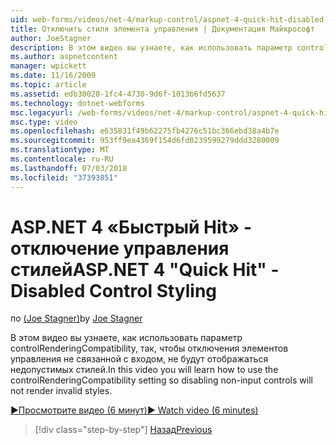 ```yaml
---
uid: web-forms/videos/net-4/markup-control/aspnet-4-quick-hit-disabled-control-styling
title: Отключить стиля элемента управления | Документация Майкрософт
author: JoeStagner
description: В этом видео вы узнаете, как использовать параметр controlRenderingCompatibility, так, чтобы отключения элементов управления не связанной с входом, не будут отображаться недопустимых стилей.
ms.author: aspnetcontent
manager: wpickett
ms.date: 11/16/2009
ms.topic: article
ms.assetid: edb30028-1fc4-4730-9d6f-1013b6fd5637
ms.technology: dotnet-webforms
msc.legacyurl: /web-forms/videos/net-4/markup-control/aspnet-4-quick-hit-disabled-control-styling
msc.type: video
ms.openlocfilehash: e635831f49b62275fb4276c51bc366ebd38a4b7e
ms.sourcegitcommit: 953ff9ea4369f154d6fd0239599279ddd3280009
ms.translationtype: MT
ms.contentlocale: ru-RU
ms.lasthandoff: 07/03/2018
ms.locfileid: "37393851"
---
```

<a name="aspnet-4-quick-hit---disabled-control-styling"></a><span data-ttu-id="53b5d-103">ASP.NET 4 «Быстрый Hit» - отключение управления стилей</span><span class="sxs-lookup"><span data-stu-id="53b5d-103">ASP.NET 4 "Quick Hit" - Disabled Control Styling</span></span>
====================
<span data-ttu-id="53b5d-104">по [(Joe Stagner)](https://github.com/JoeStagner)</span><span class="sxs-lookup"><span data-stu-id="53b5d-104">by [Joe Stagner](https://github.com/JoeStagner)</span></span>

<span data-ttu-id="53b5d-105">В этом видео вы узнаете, как использовать параметр controlRenderingCompatibility, так, чтобы отключения элементов управления не связанной с входом, не будут отображаться недопустимых стилей.</span><span class="sxs-lookup"><span data-stu-id="53b5d-105">In this video you will learn how to use the controlRenderingCompatibility setting so disabling non-input controls will not render invalid styles.</span></span> 

[<span data-ttu-id="53b5d-106">&#9654;Просмотрите видео (6 минут)</span><span class="sxs-lookup"><span data-stu-id="53b5d-106">&#9654; Watch video (6 minutes)</span></span>](https://channel9.msdn.com/Blogs/ASP-NET-Site-Videos/aspnet-4-quick-hit-disabled-control-styling)

> [!div class="step-by-step"]
> [<span data-ttu-id="53b5d-107">Назад</span><span class="sxs-lookup"><span data-stu-id="53b5d-107">Previous</span></span>](aspnet-4-quick-hit-hidden-field-divs.md)
